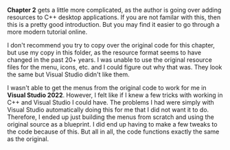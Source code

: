 **Chapter 2** gets a little more complicated, as the author is going over adding resources to C++ desktop applications. If you are not familar with this, then this is a pretty good introduction. But you may find it easier to go through a more modern tutorial online. 

I don't recommend you try to copy over the original code for this chapter, but use my copy in this folder, as the resource format seems to have changed in the past 20+ years. I was unable to use the original resource files for the menu, icons, etc. and I could figure out why that was. They look the same but Visual Studio didn't like them. 

I wasn't able to get the menus from the original code to work for me in **Visual Studio 2022**. However, I felt like if I knew a few tricks with working in C++ and Visual Studio I could have. The problems I had were simply with Visual Studio automatically doing this for me that I did not want it to do. Therefore, I ended up just building the menus from scratch and using the original source as a blueprint. I did end up having to make a few tweaks to the code because of this. But all in all, the code functions exactly the same as the original.  
